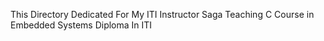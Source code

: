This Directory Dedicated For My ITI Instructor Saga Teaching C Course in Embedded Systems Diploma In ITI